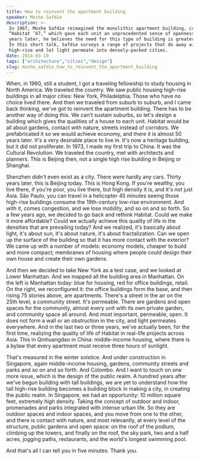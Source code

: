 ```yaml
---
title: How to reinvent the apartment building
speaker: Moshe Safdie
description: >-
 In 1967, Moshe Safdie reimagined the monolithic apartment building, creating
 “Habitat ’67,” which gave each unit an unprecedented sense of openness. Nearly 50
 years later, he believes the need for this type of building is greater than ever.
 In this short talk, Safdie surveys a range of projects that do away with the
 high-rise and let light permeate into densely-packed cities.
date: 2014-03-19
tags: ["architecture","cities","design"]
slug: moshe_safdie_how_to_reinvent_the_apartment_building
---
```


When, in 1960, still a student, I got a traveling fellowship to study housing in North
America. We traveled the country. We saw public housing high-rise buildings in all major
cities: New York, Philadelphia. Those who have no choice lived there. And then we traveled
from suburb to suburb, and I came back thinking, we've got to reinvent the apartment
building. There has to be another way of doing this. We can't sustain suburbs, so let's
design a building which gives the qualities of a house to each unit. Habitat would be all
about gardens, contact with nature, streets instead of corridors. We prefabricated it so
we would achieve economy, and there it is almost 50 years later. It's a very desirable
place to live in. It's now a heritage building, but it did not proliferate. In 1973, I made
my first trip to China. It was the Cultural Revolution. We traveled the country, met with
architects and planners. This is Beijing then, not a single high rise building in Beijing
or Shanghai.

Shenzhen didn't even exist as a city. There were hardly any cars. Thirty years later, this
is Beijing today. This is Hong Kong. If you're wealthy, you live there, if you're poor,
you live there, but high density it is, and it's not just Asia. São Paulo, you can travel
in a helicopter 45 minutes seeing those high-rise buildings consume the 19th-century
low-rise environment. And with it, comes congestion, and we lose mobility, and so on and
so forth. So a few years ago, we decided to go back and rethink Habitat. Could we make it
more affordable? Could we actually achieve this quality of life in the densities that are
prevailing today? And we realized, it's basically about light, it's about sun, it's about
nature, it's about fractalization. Can we open up the surface of the building so that it
has more contact with the exterior? We came up with a number of models: economy models,
cheaper to build and more compact; membranes of housing where people could design their
own house and create their own gardens.

And then we decided to take New York as a test case, and we looked at Lower Manhattan. And
we mapped all the building area in Manhattan. On the left is Manhattan today: blue for
housing, red for office buildings, retail. On the right, we reconfigured it: the office
buildings form the base, and then rising 75 stories above, are apartments. There's a
street in the air on the 25th level, a community street. It's permeable. There are gardens
and open spaces for the community, almost every unit with its own private garden, and
community space all around. And most important, permeable, open. It does not form a wall
or an obstruction in the city, and light permeates everywhere. And in the last two or three
years, we've actually been, for the first time, realizing the quality of life of Habitat
in real-life projects across Asia. This in Qinhuangdao in China: middle-income housing,
where there is a bylaw that every apartment must receive three hours of
sunlight.

That's measured in the winter solstice. And under construction in Singapore, again
middle-income housing, gardens, community streets and parks and so on and so forth. And
Colombo. And I want to touch on one more issue, which is the design of the public realm. A
hundred years after we've begun building with tall buildings, we are yet to understand how
the tall high-rise building becomes a building block in making a city, in creating the
public realm. In Singapore, we had an opportunity: 10 million square feet, extremely high
density. Taking the concept of outdoor and indoor, promenades and parks integrated with
intense urban life. So they are outdoor spaces and indoor spaces, and you move from one to
the other, and there is contact with nature, and most relevantly, at every level of the
structure, public gardens and open space: on the roof of the podium, climbing up the
towers, and finally on the roof, the sky park, two and a half acres, jogging paths,
restaurants, and the world's longest swimming pool.

And that's all I can tell you in five minutes. Thank you.

<!--
ad_duration=3.33
comment_count=113
event="TED2014"
external_start_time=0
intro_duration=11.82
is_subtitle_required="False"
is_talk_featured="True"
language="en"
language_swap="False"
native_language="en"
number_of_related_talks=6
number_of_speakers=1
number_of_subtitled_videos=30
number_of_tags=3
number_of_talk_download_languages=31
number_of_talk_more_resources=0
number_of_talk_recommendations=0
number_of_talks_take_actions=0
post_ad_duration=0.83
published_timestamp="2014-09-26 14:47:33"
recording_date="2014-03-19"
speaker_description="Architect"
speaker_is_published=1
speaker_name="Moshe Safdie"
talk_name="How to reinvent the apartment building"
talks_tags=["architecture","cities","design"]
url_photo_speaker="https://pe.tedcdn.com/images/ted/30895_254x191.jpg"
url_photo_talk="https://pe.tedcdn.com/images/ted/f4c6a880aed1090157b39ee4ccca6c0f4e9f5615_2880x1620.jpg"
url_webpage="https://www.ted.com/talks/moshe_safdie_how_to_reinvent_the_apartment_building"
video_type_name="TED Stage Talk"
-->